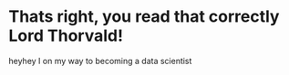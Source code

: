 # Thats right, you read that correctly Lord Thorvald!


heyhey I on my way to becoming a data scientist
